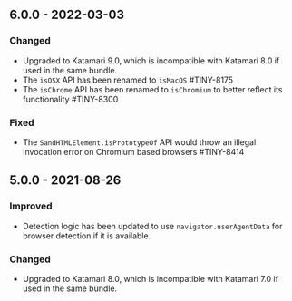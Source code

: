 ## 6.0.0 - 2022-03-03

### Changed
- Upgraded to Katamari 9.0, which is incompatible with Katamari 8.0 if used in the same bundle.
- The `isOSX` API has been renamed to `isMacOS` #TINY-8175
- The `isChrome` API has been renamed to `isChromium` to better reflect its functionality #TINY-8300

### Fixed
- The `SandHTMLElement.isPrototypeOf` API would throw an illegal invocation error on Chromium based browsers #TINY-8414

## 5.0.0 - 2021-08-26

### Improved
- Detection logic has been updated to use `navigator.userAgentData` for browser detection if it is available.

### Changed
- Upgraded to Katamari 8.0, which is incompatible with Katamari 7.0 if used in the same bundle.

